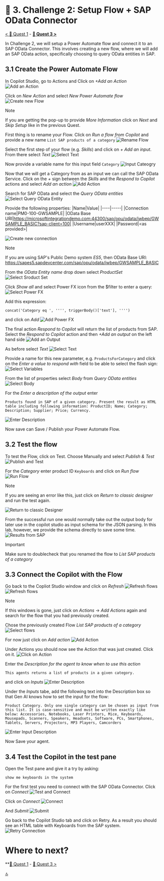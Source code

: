 # 🔌 3. Challenge 2: Setup Flow + SAP OData Connector
[< 🤖 Quest 1](Quest1.md) - **[🔧 Quest 3 >](Quest3.md)**

In Challenge 2, we will setup a Power Automate flow and connect it to an SAP OData Connector. This involves creating a new flow, where we will add an SAP OData action, specifically choosing to query OData entities in SAP.

## 3.1 Create the Power Automate Flow
In Copilot Studio, go to Actions and Click on *+Add an Action*
![Add an Action](../images/AddAnAction.jpg)

Click on *New Action* and select *New Power Automate flow*
![Create new Flow](../images/NewPowerAutomateFlow.jpg)
 
> [!Note]
> If you are getting the pop-up to provide *More Information* click on *Next* and *Skip Setup* like in the previous Quest. 

First thing is to rename your Flow. Click on *Run a flow from Copilot* and provide a new name ````List SAP products of a category````
![Rename Flow](../images/RenameFlow.jpg)

Select the first step of your flow (e.g. *Skills*) and click on *+ Add an input*. From there select *Text*
![Select Text](../images/SelectText.jpg)

Now provide a variable name for this input field ````Category```` 
![Input Cateogry](../images/InputCategory.jpg)

Now that we will get a Category from as an input we can call the SAP OData Service. Click on the *+* sign between the *Skills* and the *Respond to Copilot* actions and select *Add an action*
![Add Action](../images/AddAction.jpg)


Search for SAP OData and select the *Query OData entities*  
![Select Query OData Entity](../images/QueryODataEntity.jpg)

 
Provide the following properties:
|Name|Value|
|----|-----|
|Connection name|PM0-100-GWSAMPLE|
|OData Base URI|https://microsoftintegrationdemo.com:44300/sap/opu/odata/iwbep/GWSAMPLE_BASIC?sap-client=100|
|Username|userXXX|
|Password|\<as provided\>|

![Create new connection](../images/CreateNewConnection.jpg)

> [!Note]
> If you are using SAP's Public Demo system *ES5*, then OData Base URI: https://sapes5.sapdevcenter.com/sap/opu/odata/iwbep/GWSAMPLE_BASIC


From the *OData Entity name* drop down select *ProductSet*
![Select Sroduct Set](../images/SelectProductSet.jpg)



Click *Show all* and select Power FX icon from the $filter to enter a query:
![Select Power FX](../images/SelectPowerFX.jpg)

Add this expression: 
````text
concat('Category eq ', '''', triggerBody()['text'], '''')
````
and click on *Add*
![Add Power FX](../images/AddPowerFX.jpg)
 

The final action *Respond to Copilot* will return the list of products from SAP. Select the *Respond to Copilot* action and then *+Add an output* on the left hand side 
![Add an Output](../images/AddAnOutpu.jpg)

As before select *Text* 
![Select Text](../images/SelectText2.jpg)
 
Provide a name for this new parameter, e.g. ````ProductsForCategory```` and click on the *Enter a value to respond with* field to be able to select the flash sign:
![Select Variables](../images/SelectVariables.jpg)

From the list of properties select *Body* from *Query OData entities*
![Select Body](../images/SelectBody.jpg)

For the *Enter a description of the output* enter 
````text
Products found in SAP of a given category. Present the result as HTML table including following information: ProductID; Name; Category; Description; Supplier; Price; Currency.
````
![Enter Description](../images/DescriptionAndTest.jpg)


Now save can Save / Publish your Power Automate Flow.


## 3.2 Test the flow
To test the Flow, click on Test. Choose Manually and select *Publish & Test* 
![Publish and Test](../images/PublishAndTest.jpg)


For the *Category* enter product ID ````Keyboards````  and click on *Run flow*
![Run Flow](../images/RunFlow.jpg)


> [!Note]
> If you are seeing an error like this, just click on *Return to classic designer* and run the test again. 
> 
> ![Return to classic Designer](../images/ReturnToClassicDesigner.jpg)
  
 
From the successful run one would normally take out the output body for later use in the copilot studio as input schema for the JSON parsing. In this lab, however, we provide the schema directly to save some time.
![Results from SAP](../images/ResultFromSAP.jpg)

> [!Important]
> Make sure to doublecheck that you renamed the flow to *List SAP products of a category*
 
## 3.3 Connect the Copilot with the Flow
Go back to the Copliot Studio window and click on *Refresh*
![Refresh flows](../images/RefreshFlows.jpg)
![Refresh flows](../images/RefreshFlows.jpg)

> [!Note]
> If this windows is gone, just click on *Actions* -> *Add Actions* again and search for the flow that you had previously created. 
 
Chose the previously created Flow *List SAP products of a category*
![Select flows](../images/SelectFlow.jpg)

For now just click on *Add action*
![Add Action](../images/AddActionInCopilotStudio.jpg)

Under Actions you should now see the Action that was just created. Click on it.
![Click on Action](../images/ClickOnAction.jpg)

Enter the *Description for the agent to know when to use this action* 
````text
This agents returns a list of products in a given category. 
````
and click on *Inputs*
![Enter Description](../images/EnterDescription.jpg)


Under the *Inputs* tabe, add the following text into the Description box so that Gen AI knows how to set the input for the flow:

````text
Product Category. Only one single category can be chosen as input from this list. It is case-sensitive and must be written exactly like below: Accessories, Notebooks, Laser Printers, Mice, Keyboards, Mousepads, Scanners, Speakers, Headsets, Software, PCs, Smartphones, Tablets, Servers, Projectors, MP3 Players, Camcorders
```` 
![Enter Input Description](../images/EnterInputDescription.jpg)


Now Save your agent.

## 3.4 Test the Copilot in the test pane
Open the Test pane and give it a try by asking: 
````text
show me keyboards in the system
````

For the first test you need to connect with the SAP OData Connector. Click on *Connect*
![Test and Connect](../images/TestAndConnect.jpg)

Click on *Connect*
![Connect](../images/Connect.jpg)

And *Submit*
![Submit](../images/ConnectSubmit.jpg)

Go back to the Copilot Studio tab and click on Retry. As a result you should see an HTML table with Keyboards from the SAP system. 
![Retry Connection](../images/RetryConnection.jpg)



# Where to next?

**[🤖 Quest 1](Quest1.md) - [🔧 Quest 3 >](Quest3.md)

[🔝](#)
